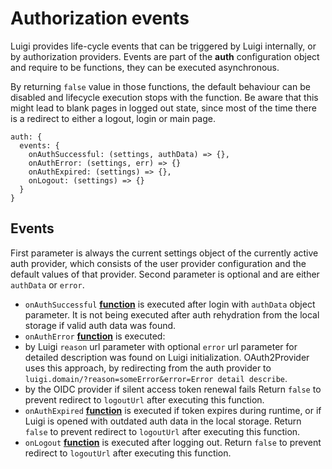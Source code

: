 # Authorization events

Luigi provides life-cycle events that can be triggered by Luigi internally, or by authorization providers.
Events are part of the **auth** configuration object and require to be functions, they can be executed asynchronous.

By returning `false` value in those functions, the default behaviour can be disabled and lifecycle execution stops with the function. Be aware that this might lead to blank pages in logged out state, since most of the time there is a redirect to either a logout, login or main page.

````
auth: {
  events: {
    onAuthSuccessful: (settings, authData) => {},
    onAuthError: (settings, err) => {}
    onAuthExpired: (settings) => {},
    onLogout: (settings) => {}
  }
}
````

## Events

First parameter is always the current settings object of the currently active auth provider, which consists of the user provider configuration and the default values of that provider.
Second parameter is optional and are either `authData` or `error`.

-   `onAuthSuccessful` **[function](https://developer.mozilla.org/docs/Web/JavaScript/Reference/Statements/function)** is executed after login with `authData` object parameter. It is not being executed after auth rehydration from the local storage if valid auth data was found.
-   `onAuthError` **[function](https://developer.mozilla.org/docs/Web/JavaScript/Reference/Statements/function)** is executed:
  - by Luigi `reason` url parameter with optional `error` url parameter for detailed description was found on Luigi initialization. OAuth2Provider uses this approach, by redirecting from the auth provider to `luigi.domain/?reason=someError&error=Error detail describe`.
  - by the OIDC provider if silent access token renewal fails
  Return `false` to prevent redirect to `logoutUrl` after executing this function.
-   `onAuthExpired` **[function](https://developer.mozilla.org/docs/Web/JavaScript/Reference/Statements/function)** is executed if token expires during runtime, or if Luigi is opened with outdated auth data in the local storage. Return `false` to prevent redirect to `logoutUrl` after executing this function.
-   `onLogout` **[function](https://developer.mozilla.org/docs/Web/JavaScript/Reference/Statements/function)** is executed after logging out. Return `false` to prevent redirect to `logoutUrl` after executing this function.
